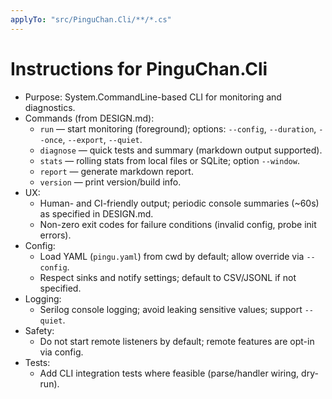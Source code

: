 ```yaml
---
applyTo: "src/PinguChan.Cli/**/*.cs"
---
```


# Instructions for PinguChan.Cli

- Purpose: System.CommandLine-based CLI for monitoring and diagnostics.
- Commands (from DESIGN.md):
	- `run` — start monitoring (foreground); options: `--config`, `--duration`, `--once`, `--export`, `--quiet`.
	- `diagnose` — quick tests and summary (markdown output supported).
	- `stats` — rolling stats from local files or SQLite; option `--window`.
	- `report` — generate markdown report.
	- `version` — print version/build info.
- UX:
	- Human- and CI-friendly output; periodic console summaries (~60s) as specified in DESIGN.md.
	- Non-zero exit codes for failure conditions (invalid config, probe init errors).
- Config:
	- Load YAML (`pingu.yaml`) from cwd by default; allow override via `--config`.
	- Respect sinks and notify settings; default to CSV/JSONL if not specified.
- Logging:
	- Serilog console logging; avoid leaking sensitive values; support `--quiet`.
- Safety:
	- Do not start remote listeners by default; remote features are opt-in via config.
- Tests:
	- Add CLI integration tests where feasible (parse/handler wiring, dry-run).
